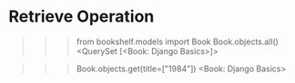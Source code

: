 # Retrieve Operation

>>> from bookshelf.models import Book
>>> Book.objects.all()
<QuerySet [<Book: Django Basics>]>

>>> Book.objects.get(title=["1984"])
<Book: Django Basics>
